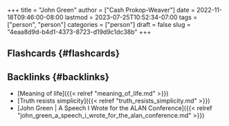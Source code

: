 +++
title = "John Green"
author = ["Cash Prokop-Weaver"]
date = 2022-11-18T09:46:00-08:00
lastmod = 2023-07-25T10:52:34-07:00
tags = ["person", "person"]
categories = ["person"]
draft = false
slug = "4eaa8d9d-b4d1-4373-8723-d19d9c1dc38b"
+++

## Flashcards {#flashcards}


## Backlinks {#backlinks}

-   [Meaning of life]({{< relref "meaning_of_life.md" >}})
-   [Truth resists simplicity]({{< relref "truth_resists_simplicity.md" >}})
-   [John Green | A Speech I Wrote for the ALAN Conference]({{< relref "john_green_a_speech_i_wrote_for_the_alan_conference.md" >}})

